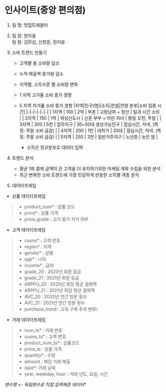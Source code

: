 # 인사이트(중앙 편의점)
1. 팀 명: 맛집트래블러
1.  팀 장: 한지웅 \
    팀 원: 김민섭, 신창훈, 한지웅
1. 소비 트랜드 만들기 
    - 고객별 총 소비량 감소
    - 누적 매출액 증가량 감소
    - 지역별, 소득수준 별 소비량 변화
    - 1 지역 고가품 소비 증가 경향
    - 5 지역 저가품 소비 증가 경향
       |지역|인구(명)|소득|컨셉|연령 분포|소비 집중 시간|
       |-|-|-|-|-|-|
       | 1지역 | 100 | 2억 | 부촌 | 고령남여 + 청년 | 일과 시간 소비 |
       | 2지역 | 150 | 1억 | 위성신도시 | 신혼 부부 + 어린 자녀 |  평일 오전, 주말 | 
       | 3지역 | 300 | 5천 | 업무지구 | 30~50대 생상가능인구 | 점심시간, 저녁, (특징: 주말 소비 급감) | 
       | 4지역 | 200 | 1천 | 대학가 | 20대 | 점심시간, 저녁, (특징: 주말 소비 급감) |
       | 5지역 | 250 | 3천 | 일반거주지구 | 노년층 | 늦은 밤 |
       
       -  소득은 정규분포로 데이터 입력
1. 트랜드 분석
    - 평균 1회 결제 금액이 큰 고객을 더 유치하기위한 마케팅 계획 수립을 위한 분석
    - 최근 변화한 소비 트렌드에 가장 민감하게 반응한 소득별 계층 분석

1. 데이터프레임
  - 상품 데이터프레임
  > - product_num* : 상품 코드
  > - price* : 상품 가격
  > - price_grade : 고가 중가 저가 여부

  - 고객 데이터프레임
>- cusno* : 고객 번호
>- region* : 지역  
>- gender* : 성별  
>- age* : 나이  
>- income* : 급여  
>- grade_20 : 2020년 회원 등급
>- grade_21 : 2021년 회원 등급
>- ARPPU_20 : 2020년 회당 평균 결제액
>- ARPPU_21 : 2021년 회당 평균 결제액
>- AVC_20 : 2020년 연간 방문 횟수
>- AVC_21 : 2021년 연간 방문 횟수
>- purchase_trend : 고개 구매 추세 변화\
    
  - 거래 데이터프레임
>- num_ts* : 거래 번호
>- cusno_ts* : 고객 변호
>- product_num_ts* : 상품코드
>- price_ts : 상품 가격
>- quantity* : 수량
>- amount : 해당 거래 매출
>- date*: 거래 날짜
>- year, weekday, hour : 거래 년도, 요일, 시간

 **변수명* <- 독립변수로 직접 입력해준 데이터**
